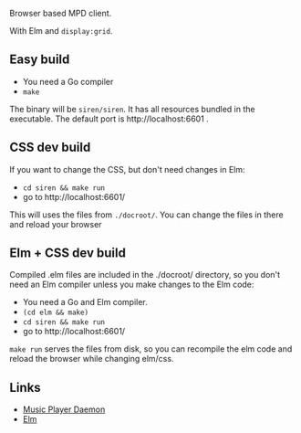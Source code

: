 Browser based MPD client.

With Elm and `display:grid`.

## Easy build

- You need a Go compiler
- `make`

The binary will be `siren/siren`. It has all resources bundled in the
executable. The default port is http://localhost:6601 .


## CSS dev build

If you want to change the CSS, but don't need changes in Elm:

- `cd siren && make run`
- go to http://localhost:6601/

This will uses the files from `./docroot/`. You can change the files in there
and reload your browser


## Elm + CSS dev build

Compiled .elm files are included in the ./docroot/ directory, so you don't need
an Elm compiler unless you make changes to the Elm code:

- You need a Go and Elm compiler.
- `(cd elm && make)`
- `cd siren && make run`
- go to http://localhost:6601/

`make run` serves the files from disk, so you can recompile the elm code and
reload the browser while changing elm/css.


## Links

- [Music Player Daemon](https://www.musicpd.org)
- [Elm](https://elm-lang.org)
